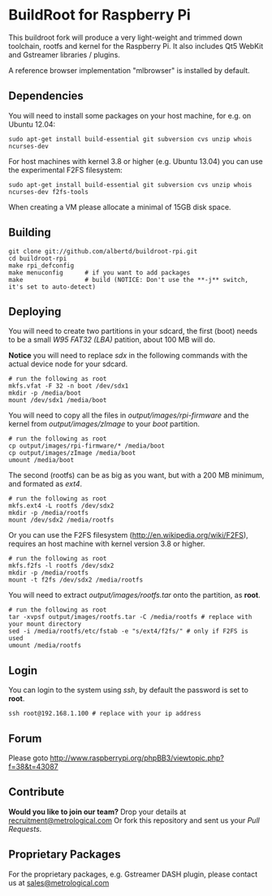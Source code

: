 BuildRoot for Raspberry Pi
==========================

This buildroot fork will produce a very light-weight and trimmed down
toolchain, rootfs and kernel for the Raspberry Pi. It also includes
Qt5 WebKit and Gstreamer libraries / plugins.

A reference browser implementation "mlbrowser" is installed by default.

Dependencies
------------

You will need to install some packages on your host machine, for e.g. on Ubuntu 12.04:

	sudo apt-get install build-essential git subversion cvs unzip whois ncurses-dev

For host machines with kernel 3.8 or higher (e.g. Ubuntu 13.04) you can use the experimental F2FS filesystem:

	sudo apt-get install build-essential git subversion cvs unzip whois ncurses-dev f2fs-tools

When creating a VM please allocate a minimal of 15GB disk space.

Building
--------

	git clone git://github.com/albertd/buildroot-rpi.git
	cd buildroot-rpi
	make rpi_defconfig
	make menuconfig      # if you want to add packages
	make                 # build (NOTICE: Don't use the **-j** switch, it's set to auto-detect)

Deploying
---------

You will need to create two partitions in your sdcard, the first (boot) needs
to be a small *W95 FAT32 (LBA)* patition, about 100 MB will do.

**Notice** you will need to replace *sdx* in the following commands with the
actual device node for your sdcard.

	# run the following as root
	mkfs.vfat -F 32 -n boot /dev/sdx1
	mkdir -p /media/boot
	mount /dev/sdx1 /media/boot

You will need to copy all the files in *output/images/rpi-firmware* and the 
kernel from *output/images/zImage* to your *boot* partition.

	# run the following as root
	cp output/images/rpi-firmware/* /media/boot
	cp output/images/zImage /media/boot
	umount /media/boot

The second (rootfs) can be as big as you want, but with a 200 MB minimum,
and formated as *ext4*.

	# run the following as root
	mkfs.ext4 -L rootfs /dev/sdx2
	mkdir -p /media/rootfs
	mount /dev/sdx2 /media/rootfs

Or you can use the F2FS filesystem (http://en.wikipedia.org/wiki/F2FS), requires an host machine
with kernel version 3.8 or higher.

	# run the following as root
	mkfs.f2fs -l rootfs /dev/sdx2
	mkdir -p /media/rootfs
	mount -t f2fs /dev/sdx2 /media/rootfs

You will need to extract *output/images/rootfs.tar* onto the partition, as **root**.

	# run the following as root
	tar -xvpsf output/images/rootfs.tar -C /media/rootfs # replace with your mount directory
	sed -i /media/rootfs/etc/fstab -e "s/ext4/f2fs/" # only if F2FS is used
	umount /media/rootfs

Login
-----

You can login to the system using *ssh*, by default the password is set to **root**.

	ssh root@192.168.1.100 # replace with your ip address

Forum
-----

Please goto http://www.raspberrypi.org/phpBB3/viewtopic.php?f=38&t=43087

Contribute
----------

**Would you like to join our team?** Drop your details at recruitment@metrological.com 
Or fork this repository and sent us your *Pull Requests*.

Proprietary Packages
--------------------

For the proprietary packages, e.g. Gstreamer DASH plugin, please contact us at sales@metrological.com

